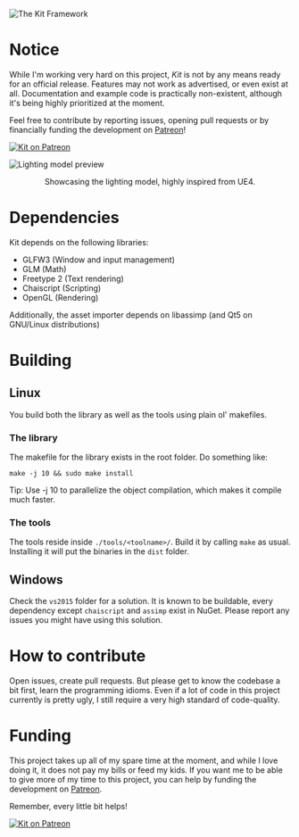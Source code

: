 ![The Kit Framework](http://svkonsult.se/kit-banner-small.png)

# Notice

While I'm working very hard on this project, *Kit* is not by any means ready for an official release. Features may not work as advertised, or even exist at all. Documentation and example code is practically non-existent, although it's being highly prioritized at the moment.

Feel free to contribute by reporting issues, opening pull requests or by financially funding the development on [Patreon](https://www.patreon.com/kitframework)!

[![Kit on Patreon](https://cloud.githubusercontent.com/assets/8225057/5990484/70413560-a9ab-11e4-8942-1a63607c0b00.png)](https://www.patreon.com/kitframework)

![Lighting model preview](https://raw.githubusercontent.com/haikarainen/kit/master/docs/metalball-crop.png)
<p align="center">Showcasing the lighting model, highly inspired from UE4.</p>

# Dependencies

Kit depends on the following libraries:

* GLFW3 (Window and input management)
* GLM (Math)
* Freetype 2 (Text rendering)
* Chaiscript (Scripting)
* OpenGL (Rendering)

Additionally, the asset importer depends on libassimp (and Qt5 on GNU/Linux distributions)

# Building 

## Linux

You build both the library as well as the tools using plain ol' makefiles.

### The library

The makefile for the library exists in the root folder. Do something like:

`make -j 10 && sudo make install`

Tip: Use -j 10 to parallelize the object compilation, which makes it compile much faster.

### The tools

The tools reside inside `./tools/<toolname>/`. Build it by calling `make` as usual. Installing it will put the binaries in the `dist` folder.

## Windows

Check the `vs2015` folder for a solution. It is known to be buildable, every dependency except `chaiscript` and `assimp` exist in NuGet. Please report any issues you might have using this solution.

# How to contribute

Open issues, create pull requests. But please get to know the codebase a bit first, learn the programming idioms. Even if a lot of code in this project currently is pretty ugly, I still require a very high standard of code-quality.

# Funding

This project takes up all of my spare time at the moment, and while I love doing it, it does not pay my bills or feed my kids. If you want me to be able to give more of my time to this project, you can help by funding the development on  [Patreon](https://www.patreon.com/kitframework).

Remember, every little bit helps!

[![Kit on Patreon](https://cloud.githubusercontent.com/assets/8225057/5990484/70413560-a9ab-11e4-8942-1a63607c0b00.png)](https://www.patreon.com/kitframework)
